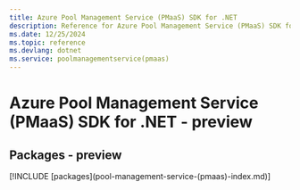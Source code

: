 ```yaml
---
title: Azure Pool Management Service (PMaaS) SDK for .NET
description: Reference for Azure Pool Management Service (PMaaS) SDK for .NET
ms.date: 12/25/2024
ms.topic: reference
ms.devlang: dotnet
ms.service: poolmanagementservice(pmaas)
---
```

# Azure Pool Management Service (PMaaS) SDK for .NET - preview
## Packages - preview
[!INCLUDE [packages](pool-management-service-(pmaas\)-index.md)]